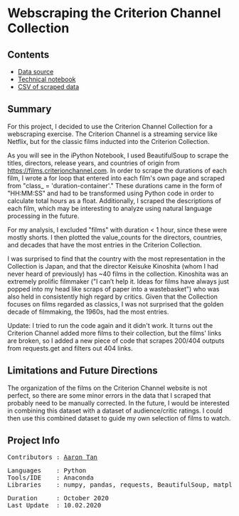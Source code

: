 # Webscraping the Criterion Channel Collection

## Contents
* [Data source](https://films.criterionchannel.com)
* [Technical notebook](Webscraping.ipynb)
* [CSV of scraped data](data/Criterion.csv)
 
## Summary
For this project, I decided to use the Criterion Channel Collection for a webscraping exercise. The Criterion Channel is a streaming service like Netflix, but for the classic films inducted into the Criterion Collection. 

As you will see in the iPython Notebook, I used BeautifulSoup to scrape the titles, directors, release years, and countries of origin from https://films.criterionchannel.com. In order to scrape the durations of each film, I wrote a for loop that entered into each film's own page and scraped from "class_ = 'duration-container'." These durations came in the form of "HH:MM:SS" and had to be transformed using Python code in order to calculate total hours as a float. Additionally, I scraped the descriptions of each film, which may be interesting to analyze using natural language processing in the future. 

For my analysis, I excluded "films" with duration < 1 hour, since these were mostly shorts. I then plotted the value_counts for the directors, countries, and decades that have the most entries in the Criterion Collection. 

I was surprised to find that the country with the most representation in the Collection is Japan, and that the director Keisuke Kinoshita (whom I had never heard of previously) has ~40 films in the collection. Kinoshita was an extremely prolific filmmaker ("I can’t help it. Ideas for films have always just popped into my head like scraps of paper into a wastebasket") who was also held in consistently high regard by critics. Given that the Collection focuses on films regarded as classics, I was not surprised that the golden decade of filmmaking, the 1960s, had the most entries. 

Update: I tried to run the code again and it didn't work. It turns out the Criterion Channel added more films to their collection, but the films' links are broken, so I added a new piece of code that scrapes 200/404 outputs from requests.get and filters out 404 links.

## Limitations and Future Directions
The organization of the films on the Criterion Channel website is not perfect, so there are some minor errors in the data that I scraped that probably need to be manually corrected. In the future, I would be interested in combining this dataset with a dataset of audience/critic ratings. I could then use this combined dataset to guide my own selection of films to watch.

## Project Info
<pre>
Contributors : <a href=https://github.com/aarondzt>Aaron Tan</a>
</pre>

<pre>
Languages    : Python
Tools/IDE    : Anaconda
Libraries    : numpy, pandas, requests, BeautifulSoup, matplotlib, seaborn
</pre>

<pre>
Duration     : October 2020
Last Update  : 10.02.2020
</pre>


